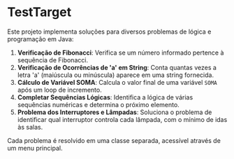 # TestTarget

Este projeto implementa soluções para diversos problemas de lógica e programação em Java:

1. **Verificação de Fibonacci**: Verifica se um número informado pertence à sequência de Fibonacci.
2. **Verificação de Ocorrências de 'a' em String**: Conta quantas vezes a letra 'a' (maiúscula ou minúscula) aparece em uma string fornecida.
3. **Cálculo de Variável SOMA**: Calcula o valor final de uma variável `SOMA` após um loop de incremento.
4. **Completar Sequências Lógicas**: Identifica a lógica de várias sequências numéricas e determina o próximo elemento.
5. **Problema dos Interruptores e Lâmpadas**: Soluciona o problema de identificar qual interruptor controla cada lâmpada, com o mínimo de idas às salas.

Cada problema é resolvido em uma classe separada, acessível através de um menu principal.

